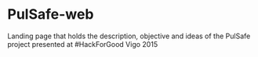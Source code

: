 # PulSafe-web
Landing page that holds the description, objective and ideas of the PulSafe project presented at #HackForGood Vigo 2015
